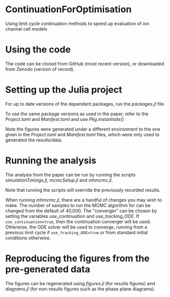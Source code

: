 # ContinuationForOptimisation
Using limit cycle continuation methods to speed up evaluation of ion channel cell models

# Using the code
The code can be cloned from GitHub (most recent version), or downloaded from Zenodo (version of record).

# Setting up the Julia project
For up to date versions of the dependent packages, run the *packages.jl* file.

To use the same package versions as used in the paper, refer to the *Project.toml* and *Manifest.toml* and use *Pkg.instantiate()*.

Note the figures were generated under a different environment to the one given in the *Project.toml* and *Manifest.toml* files, which were only used to generated the results/data.

# Running the analysis
The analysis from the paper can be run by running the scripts *simulationTimings.jl*, *mcmcSetup.jl* and *mhmcmc.jl*.

Note that running the scripts will override the previously recorded results.

When running *mhmcmc.jl*, there are a handful of changes you may wish to make. 
The number of samples to run the MCMC algorithm for can be changed from the default of 40,000.
The "converger" can be chosen by setting the variables *use_continuation* and *use_tracking_ODE*. 
If `use_continuation=true`, then the continuation converger will be used.
Otherwise, the ODE solver will be used to converge, running from a previous limit cycle if `use_tracking_ODE=true` or from standard initial conditions otherwise.

# Reproducing the figures from the pre-generated data
The figures can be regenerated using *figures.jl* (for results figures) and *diagrams.jl* (for non-results figures such as the phase plane diagrams).
